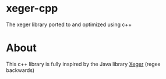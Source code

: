 # xeger-cpp
The xeger library ported to and optimized using c++

# About
This c++ library is fully inspired by the Java library [Xeger](https://code.google.com/archive/p/xeger/) \(regex backwards\)
